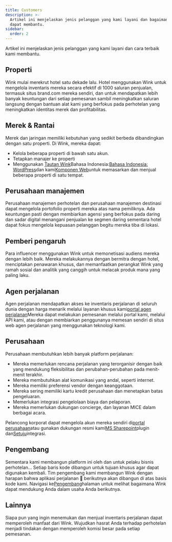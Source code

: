 ```yaml
---
title: Customers
description: >-
  Artikel ini menjelaskan jenis pelanggan yang kami layani dan bagaimana Wink
  dapat membantu.
sidebar:
  order: 2
---
```

Artikel ini menjelaskan jenis pelanggan yang kami layani dan cara terbaik kami membantu.

## Properti

Wink mulai merekrut hotel satu dekade lalu. Hotel menggunakan Wink untuk mengelola inventaris mereka secara efektif di 1000 saluran penjualan, termasuk situs brand.com mereka sendiri, dan untuk mendapatkan lebih banyak keuntungan dari setiap pemesanan sambil meningkatkan saluran langsung dengan bantuan alat kami yang berfokus pada perhotelan yang meningkatkan identitas merek dan profitabilitas.

## Merek & Rantai

Merek dan jaringan memiliki kebutuhan yang sedikit berbeda dibandingkan dengan satu properti. Di Wink, mereka dapat:

* Kelola beberapa properti di bawah satu akun.
* Tetapkan manajer ke properti
* Menggunakan [Tautan Wink](/link-manager/wink-links)Bahasa Indonesia:[Bahasa Indonesia: WordPress](/developers/wordpress)dan kami[Komponen Web](/developers/web-components)untuk memasarkan dan menjual beberapa properti di satu tempat.

## Perusahaan manajemen

Perusahaan manajemen perhotelan dan perusahaan manajemen destinasi dapat mengelola portofolio properti mereka atas nama pemiliknya. Ada keuntungan pasti dengan membiarkan agensi yang berfokus pada daring dan sadar digital menangani penjualan ke segmen daring sementara hotel dapat fokus mengelola kepuasan pelanggan begitu mereka tiba di lokasi.

## Pemberi pengaruh

Para influencer menggunakan Wink untuk memonetisasi audiens mereka dengan lebih baik. Mereka melakukannya dengan bermitra dengan hotel, menciptakan penawaran khusus, dan memanfaatkan perangkat Wink yang ramah sosial dan analitik yang canggih untuk melacak produk mana yang paling laku.

## Agen perjalanan

Agen perjalanan mendapatkan akses ke inventaris perjalanan di seluruh dunia dengan harga menarik melalui layanan khusus kami[portal agen perjalanan](https://agent.wink.travel)Mereka dapat melakukan pemesanan melalui portal kami, melalui API kami, atau dengan membiarkan penggunanya memesan sendiri di situs web agen perjalanan yang menggunakan teknologi kami.

## Perusahaan

Perusahaan membutuhkan lebih banyak platform perjalanan:

* Mereka memerlukan rencana perjalanan yang terorganisir dengan baik yang mendukung fleksibilitas dan perubahan-perubahan pada menit-menit terakhir.
* Mereka membutuhkan alat komunikasi yang andal, seperti internet.
* Mereka memiliki preferensi vendor dengan keanggotaan.
* Mereka sering memiliki kartu kredit perusahaan dan menetapkan batas pengeluaran.
* Memerlukan integrasi pengelolaan biaya dan pelaporan.
* Mereka memerlukan dukungan concierge, dan layanan MICE dalam berbagai acara.

Pelancong korporat dapat mengelola akun mereka sendiri di[portal perusahaan](/corporate/what-is-group)atau gunakan dukungan resmi kami[MS Sharepoint](https://www.microsoft.com/en-us/microsoft-365/sharepoint/collaboration)plugin dan[Setuju](https://www.concur.com/)integrasi.

## Pengembang

Sementara kami membangun platform ini oleh dan untuk pelaku bisnis perhotelan... Setiap baris kode dibangun untuk tujuan khusus agar dapat digunakan kembali. Tim pengembang kami membangun Wink dengan harapan bahwa aplikasi perjalanan 🦄 berikutnya akan dibangun di atas basis kode kami. Navigasi ke[Pengembang](/developers/build-on-wink)halaman untuk melihat bagaimana Wink dapat mendukung Anda dalam usaha Anda berikutnya.

## Lainnya

Siapa pun yang ingin menemukan dan menjual inventaris perjalanan dapat memperoleh manfaat dari Wink. Wujudkan hasrat Anda terhadap perhotelan menjadi tindakan dengan memperoleh komisi besar pada setiap pemesanan.

